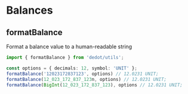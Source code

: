 # Balances

## formatBalance

Format a balance value to a human-readable string

```typescript
import { formatBalance } from 'dedot/utils';

const options = { decimals: 12, symbol: 'UNIT' };
formatBalance('12023172837123', options) // 12.0231 UNIT;
formatBalance(12_023_172_837_123n, options) // 12.0231 UNIT;
formatBalance(BigInt(12_023_172_837_123), options // 12.0231 UNIT;
```

